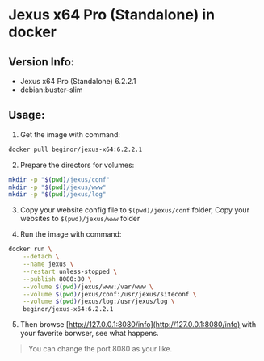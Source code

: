 # Jexus x64 Pro (Standalone) in docker

## Version Info:

- Jexus x64 Pro (Standalone) 6.2.2.1
- debian:buster-slim

## Usage:

1. Get the image with command:

  ```sh
  docker pull beginor/jexus-x64:6.2.2.1
  ```

2. Prepare the directors for volumes:

  ```sh
  mkdir -p "$(pwd)/jexus/conf"
  mkdir -p "$(pwd)/jexus/www"
  mkdir -p "$(pwd)/jexus/log"
  ```

3. Copy your website config file to `$(pwd)/jexus/conf` folder, Copy your websites to `$(pwd)/jexus/www` folder

4. Run the image with command:

  ```sh
  docker run \
      --detach \
      --name jexus \
      --restart unless-stopped \
      --publish 8080:80 \
      --volume $(pwd)/jexus/www:/var/www \
      --volume $(pwd)/jexus/conf:/usr/jexus/siteconf \
      --volume $(pwd)/jexus/log:/usr/jexus/log \
      beginor/jexus-x64:6.2.2.1
  ```

5. Then browse [http://127.0.0.1:8080/info](http://127.0.0.1:8080/info) with your faverite borwser, see what happens.

> You can change the port 8080 as your like.
